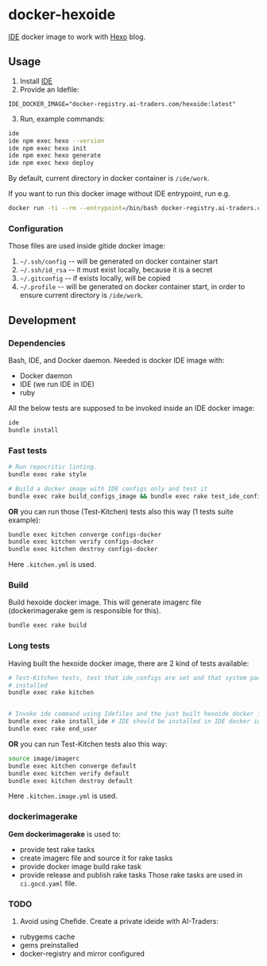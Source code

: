 # docker-hexoide

[IDE](https://github.com/ai-traders/ide) docker image to work with
 [Hexo](https://hexo.io/) blog.

## Usage
1. Install [IDE](https://github.com/ai-traders/ide)
2. Provide an Idefile:
```
IDE_DOCKER_IMAGE="docker-registry.ai-traders.com/hexoide:latest"
```
3. Run, example commands:
```bash
ide
ide npm exec hexo --version
ide npm exec hexo init
ide npm exec hexo generate
ide npm exec hexo deploy
```

By default, current directory in docker container is `/ide/work`.

If you want to run this docker image without IDE entrypoint, run e.g.
```bash
docker run -ti --rm --entrypoint=/bin/bash docker-registry.ai-traders.com/hexoide:latest -c "/bin/bash"
```

### Configuration
Those files are used inside gitide docker image:

1. `~/.ssh/config` -- will be generated on docker container start
2. `~/.ssh/id_rsa` -- it must exist locally, because it is a secret
2. `~/.gitconfig` -- if exists locally, will be copied
3. `~/.profile` -- will be generated on docker container start, in
   order to ensure current directory is `/ide/work`.

## Development

### Dependencies
Bash, IDE, and Docker daemon. Needed is docker IDE image with:
  * Docker daemon
  * IDE (we run IDE in IDE)
  * ruby

All the below tests are supposed to be invoked inside an IDE docker image:
```bash
ide
bundle install
```

### Fast tests
```bash
# Run repocritic linting.
bundle exec rake style

# Build a docker image with IDE configs only and test it
bundle exec rake build_configs_image && bundle exec rake test_ide_configs
```

**OR** you can run those (Test-Kitchen) tests also this way (1 tests suite example):
```bash
bundle exec kitchen converge configs-docker
bundle exec kitchen verify configs-docker
bundle exec kitchen destroy configs-docker
```

Here `.kitchen.yml` is used.

### Build
Build hexoide docker image. This will generate imagerc file
(dockerimagerake gem is responsible for this).

```bash
bundle exec rake build
```

### Long tests
Having built the hexoide docker image, there are 2 kind of tests available:

```bash
# Test-Kitchen tests, test that ide_configs are set and that system packages are
# installed
bundle exec rake kitchen


# Invoke ide command using Idefiles and the just built hexoide docker image
bundle exec rake install_ide # IDE should be installed in IDE docker image
bundle exec rake end_user
```

**OR** you can run Test-Kitchen tests also this way:
```bash
source image/imagerc
bundle exec kitchen converge default
bundle exec kitchen verify default
bundle exec kitchen destroy default
```

Here `.kitchen.image.yml` is used.

### dockerimagerake
**Gem dockerimagerake** is used to:
 * provide test rake tasks
 * create imagerc file and source it for rake tasks
 * provide docker image build rake task
 * provide release and publish rake tasks
Those rake tasks are used in `ci.gocd.yaml` file.

### TODO
1. Avoid using Chefide. Create a private ideide with AI-Traders:
 * rubygems cache
 * gems preinstalled
 * docker-registry and mirror configured
